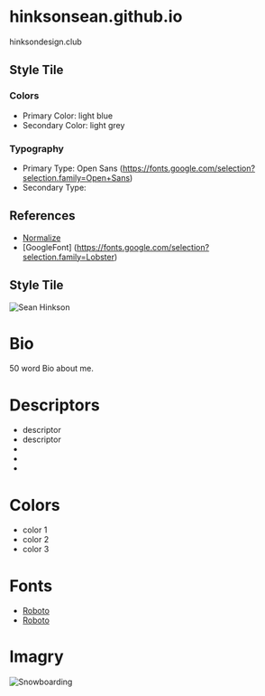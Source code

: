 # hinksonsean.github.io
hinksondesign.club


## Style Tile
### Colors
* Primary Color: light blue
* Secondary Color: light grey

### Typography
* Primary Type: Open Sans (https://fonts.google.com/selection?selection.family=Open+Sans)
* Secondary Type: 
## References
* [Normalize](https://necolas.github.io/normalize.css/)
* [GoogleFont] (https://fonts.google.com/selection?selection.family=Lobster)


## Style Tile

![Sean Hinkson](http://s3-us-west-2.amazonaws.com/s.cdpn.io/3974464/Photo%20on%201-28-20%20at%2011.25%20AM.jpg)

# Bio

50 word Bio about me.

# Descriptors

* descriptor
* descriptor
*
*
*


# Colors

* color 1
* color 2
* color 3

# Fonts

* [Roboto](https://fonts.google.com/selection?selection.family=Roboto)
* [Roboto](http://fonts.google.com/selection?selection.family=Roboto)

# Imagry

![Snowboarding](http://d2s0f1q6r2lxto.cloudfront.net/pub/ProTips/wp-content/uploads/2018/11/SnowboardingChecklist-_.jpg)
